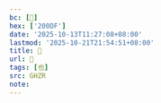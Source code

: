 ```yaml
---
bc: [𠃟]
hex: ['200DF']
date: '2025-10-13T11:27:08+08:00'
lastmod: '2025-10-21T21:54:51+08:00'
title: 󰕲
url: 󰕲
tags: [也]
src: GHZR
note:
---
```

